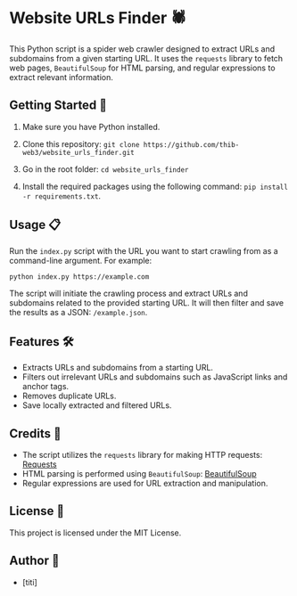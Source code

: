 # Website URLs Finder 🕷️

This Python script is a spider web crawler designed to extract URLs and subdomains from a given starting URL. It uses the `requests` library to fetch web pages, `BeautifulSoup` for HTML parsing, and regular expressions to extract relevant information.

## Getting Started 🚀

1. Make sure you have Python installed.

2. Clone this repository: `git clone https://github.com/thib-web3/website_urls_finder.git`
   
3. Go in the root folder: `cd website_urls_finder`
   
4. Install the required packages using the following command: `pip install -r requirements.txt`.

## Usage 📋

Run the `index.py` script with the URL you want to start crawling from as a command-line argument. For example:

```bash
python index.py https://example.com
```

The script will initiate the crawling process and extract URLs and subdomains related to the provided starting URL. It will then filter and save the results as a JSON: `/example.json`.

## Features 🛠️

- Extracts URLs and subdomains from a starting URL.
- Filters out irrelevant URLs and subdomains such as JavaScript links and anchor tags.
- Removes duplicate URLs.
- Save locally extracted and filtered URLs.

## Credits 🙌

- The script utilizes the `requests` library for making HTTP requests: [Requests](https://docs.python-requests.org/en/master/)
- HTML parsing is performed using `BeautifulSoup`: [BeautifulSoup](https://www.crummy.com/software/BeautifulSoup/)
- Regular expressions are used for URL extraction and manipulation.

## License 📄

This project is licensed under the MIT License.

## Author 👤

- [titi]
